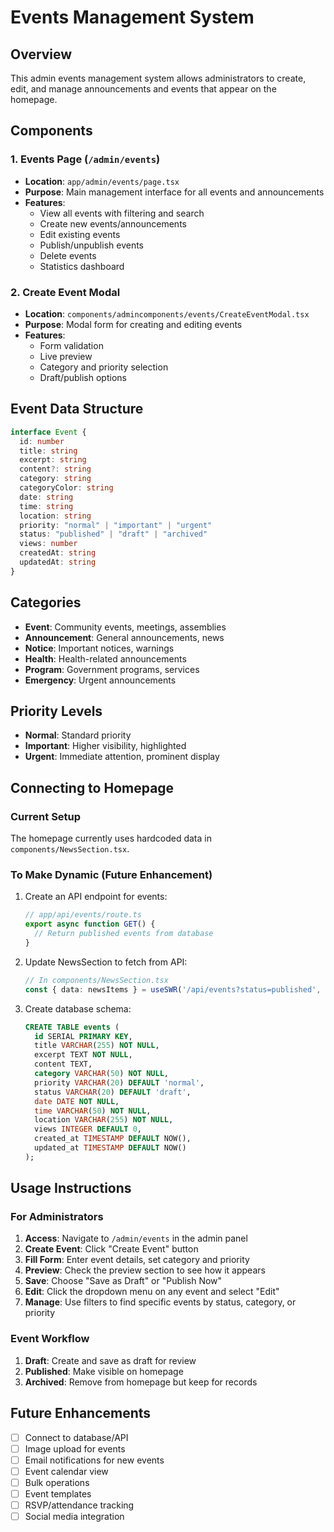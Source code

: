 # Events Management System

## Overview
This admin events management system allows administrators to create, edit, and manage announcements and events that appear on the homepage.

## Components

### 1. Events Page (`/admin/events`)
- **Location**: `app/admin/events/page.tsx`
- **Purpose**: Main management interface for all events and announcements
- **Features**:
  - View all events with filtering and search
  - Create new events/announcements
  - Edit existing events
  - Publish/unpublish events
  - Delete events
  - Statistics dashboard

### 2. Create Event Modal
- **Location**: `components/admincomponents/events/CreateEventModal.tsx`
- **Purpose**: Modal form for creating and editing events
- **Features**:
  - Form validation
  - Live preview
  - Category and priority selection
  - Draft/publish options

## Event Data Structure

```typescript
interface Event {
  id: number
  title: string
  excerpt: string
  content?: string
  category: string
  categoryColor: string
  date: string
  time: string
  location: string
  priority: "normal" | "important" | "urgent"
  status: "published" | "draft" | "archived"
  views: number
  createdAt: string
  updatedAt: string
}
```

## Categories
- **Event**: Community events, meetings, assemblies
- **Announcement**: General announcements, news
- **Notice**: Important notices, warnings
- **Health**: Health-related announcements
- **Program**: Government programs, services
- **Emergency**: Urgent announcements

## Priority Levels
- **Normal**: Standard priority
- **Important**: Higher visibility, highlighted
- **Urgent**: Immediate attention, prominent display

## Connecting to Homepage

### Current Setup
The homepage currently uses hardcoded data in `components/NewsSection.tsx`. 

### To Make Dynamic (Future Enhancement)
1. Create an API endpoint for events:
   ```typescript
   // app/api/events/route.ts
   export async function GET() {
     // Return published events from database
   }
   ```

2. Update NewsSection to fetch from API:
   ```typescript
   // In components/NewsSection.tsx
   const { data: newsItems } = useSWR('/api/events?status=published', fetcher)
   ```

3. Create database schema:
   ```sql
   CREATE TABLE events (
     id SERIAL PRIMARY KEY,
     title VARCHAR(255) NOT NULL,
     excerpt TEXT NOT NULL,
     content TEXT,
     category VARCHAR(50) NOT NULL,
     priority VARCHAR(20) DEFAULT 'normal',
     status VARCHAR(20) DEFAULT 'draft',
     date DATE NOT NULL,
     time VARCHAR(50) NOT NULL,
     location VARCHAR(255) NOT NULL,
     views INTEGER DEFAULT 0,
     created_at TIMESTAMP DEFAULT NOW(),
     updated_at TIMESTAMP DEFAULT NOW()
   );
   ```

## Usage Instructions

### For Administrators
1. **Access**: Navigate to `/admin/events` in the admin panel
2. **Create Event**: Click "Create Event" button
3. **Fill Form**: Enter event details, set category and priority
4. **Preview**: Check the preview section to see how it appears
5. **Save**: Choose "Save as Draft" or "Publish Now"
6. **Edit**: Click the dropdown menu on any event and select "Edit"
7. **Manage**: Use filters to find specific events by status, category, or priority

### Event Workflow
1. **Draft**: Create and save as draft for review
2. **Published**: Make visible on homepage
3. **Archived**: Remove from homepage but keep for records

## Future Enhancements
- [ ] Connect to database/API
- [ ] Image upload for events
- [ ] Email notifications for new events
- [ ] Event calendar view
- [ ] Bulk operations
- [ ] Event templates
- [ ] RSVP/attendance tracking
- [ ] Social media integration 